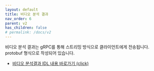 ```yaml
---
layout: default
title: 비디오 분석 결과
nav_order: 6
parent: v2
has_children: false
# permalink: /docs/v2
---
```



비디오 분석 결과는 gRPC를 통해 스트리밍 방식으로 클라이언트에게 전송됩니다. protobuf 형식으로 작성되어 있습니다.

- [비디오 분석결과 IDL 내용 바로가기 (click)](https://github.com/nextk-developer/protobuf/blob/master/vameta.proto)